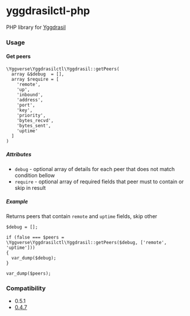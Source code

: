 # yggdrasilctl-php

PHP library for [Yggdrasil](https://github.com/yggdrasil-network/)

### Usage

#### Get peers

```
\Yggverse\Yggdrasilctl\Yggdrasil::getPeers(
  array &$debug  = [],
  array $require = [
    'remote',
    'up',
    'inbound',
    'address',
    'port',
    'key',
    'priority',
    'bytes_recvd',
    'bytes_sent',
    'uptime'
  ]
)
```

##### Attributes

* `debug` - optional array of details for each peer that does not match condition bellow
* `require` - optional array of required fields that peer must to contain or skip in result

##### Example

Returns peers that contain `remote` and `uptime` fields, skip other

```
$debug = [];

if (false === $peers = \Yggverse\Yggdrasilctl\Yggdrasil::getPeers($debug, ['remote', 'uptime']))
{
  var_dump($debug);
}

var_dump($peers);
```

### Compatibility

* 0.5.1
* [0.4.7](https://github.com/YGGverse/yggdrasilctl-php/tree/yggdrasil-0.4.7)
